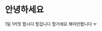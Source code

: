 # 안녕하세요
1일 1커밋
합시다
할겁니다
할거에요
해야만합니다
ㅠ

<title>![jonghopark1014's github stats](https://github-readme-stats.vercel.app/api?username=jonghopark1014&show_icons=true)</title>